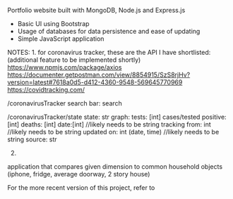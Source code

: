 Portfolio website built with MongoDB, Node.js and Express.js
- Basic UI using Bootstrap
- Usage of databases for data persistence and ease of updating
- Simple JavaScript application 




NOTES:
1.
for coronavirus tracker, these are the API I have shortlisted: (additional feature to be implemented shortly)
https://www.npmjs.com/package/axios
https://documenter.getpostman.com/view/8854915/SzS8rjHv?version=latest#7618a0d5-d412-4360-9548-569645770969
https://covidtracking.com/

/coronavirusTracker
search bar: search

/coronavirusTracker/state
state: str
graph: 
    tests: [int] 
    cases/tested positive: [int]
    deaths: [int]
    date:[int] //likely needs to be string
tracking from: int //likely needs to be string
updated on: int (date, time) //likely needs to be string
source: str 

2.
application that compares given dimension to common household objects (iphone, fridge, average doorway, 2 story house)


For the more recent version of this project, refer to <UPCOMING> 
